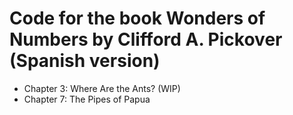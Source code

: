 # Code for the book Wonders of Numbers by Clifford A. Pickover (Spanish version)

* Chapter 3: Where Are the Ants? (WIP)
* Chapter 7: The Pipes of Papua
